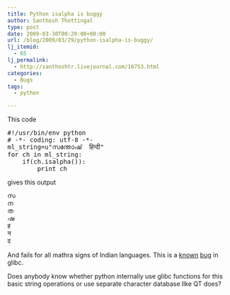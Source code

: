 ```yaml
---
title: Python isalpha is buggy
author: Santhosh Thottingal
type: post
date: 2009-03-30T00:29:00+00:00
url: /blog/2009/03/29/python-isalpha-is-buggy/
lj_itemid:
  - 65
lj_permalink:
  - http://santhoshtr.livejournal.com/16753.html
categories:
  - Bugs
tags:
  - python

---
```

This code



<pre>#!/usr/bin/env python
# -*- coding: utf-8 -*-
ml_string=u"സന്തോഷ്  हिन्दी"
for ch in ml_string:
    if(ch.isalpha()):
        print ch
</pre>

gives this output



<pre>സ
ന
ത
ഷ
ह
न
द
</pre>

And fails for all mathra signs of Indian languages. This is a  [known][1]  [bug][2] in glibc.

Does anybody know whether python internally use glibc functions for this basic string operations or use separate character database llke QT does?

 [1]: https://bugzilla.redhat.com/show_bug.cgi?id=466912
 [2]: https://bugzilla.redhat.com/show_bug.cgi?id=474124
